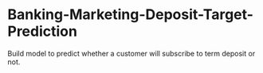 # Banking-Marketing-Deposit-Target-Prediction
Build model to predict whether a customer will subscribe to term deposit or not.
